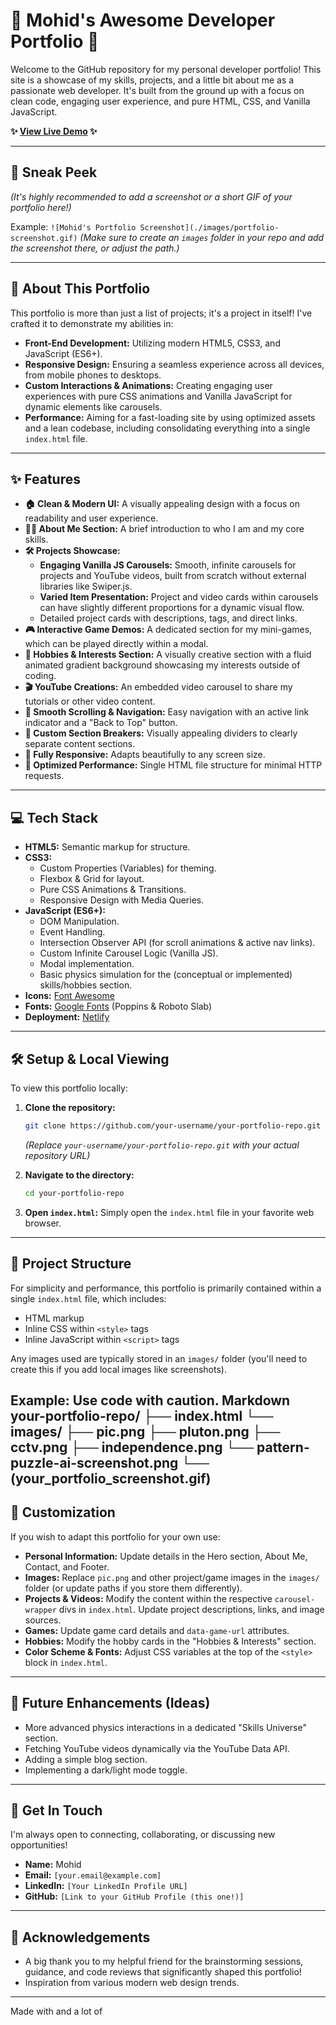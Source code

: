 # 🚀 Mohid's Awesome Developer Portfolio 🚀

Welcome to the GitHub repository for my personal developer portfolio! This site is a showcase of my skills, projects, and a little bit about me as a passionate web developer. It's built from the ground up with a focus on clean code, engaging user experience, and pure HTML, CSS, and Vanilla JavaScript.

**✨ [View Live Demo](https://i-am-mohid.netlify.app/) ✨**

---

## 📸 Sneak Peek

*(It's highly recommended to add a screenshot or a short GIF of your portfolio here!)*

Example:
`![Mohid's Portfolio Screenshot](./images/portfolio-screenshot.gif)`
*(Make sure to create an `images` folder in your repo and add the screenshot there, or adjust the path.)*

---

## 🌟 About This Portfolio

This portfolio is more than just a list of projects; it's a project in itself! I've crafted it to demonstrate my abilities in:

*   **Front-End Development:** Utilizing modern HTML5, CSS3, and JavaScript (ES6+).
*   **Responsive Design:** Ensuring a seamless experience across all devices, from mobile phones to desktops.
*   **Custom Interactions & Animations:** Creating engaging user experiences with pure CSS animations and Vanilla JavaScript for dynamic elements like carousels.
*   **Performance:** Aiming for a fast-loading site by using optimized assets and a lean codebase, including consolidating everything into a single `index.html` file.

---

## ✨ Features

*   **🏠 Clean & Modern UI:** A visually appealing design with a focus on readability and user experience.
*   **🙋‍♂️ About Me Section:** A brief introduction to who I am and my core skills.
*   **🛠️ Projects Showcase:**
    *   **Engaging Vanilla JS Carousels:** Smooth, infinite carousels for projects and YouTube videos, built from scratch without external libraries like Swiper.js.
    *   **Varied Item Presentation:** Project and video cards within carousels can have slightly different proportions for a dynamic visual flow.
    *   Detailed project cards with descriptions, tags, and direct links.
*   **🎮 Interactive Game Demos:** A dedicated section for my mini-games, which can be played directly within a modal.
*   **🎨 Hobbies & Interests Section:** A visually creative section with a fluid animated gradient background showcasing my interests outside of coding.
*   **🎬 YouTube Creations:** An embedded video carousel to share my tutorials or other video content.
*   **📄 Smooth Scrolling & Navigation:** Easy navigation with an active link indicator and a "Back to Top" button.
*   **🎨 Custom Section Breakers:** Visually appealing dividers to clearly separate content sections.
*   **📱 Fully Responsive:** Adapts beautifully to any screen size.
*   **🚀 Optimized Performance:** Single HTML file structure for minimal HTTP requests.

---

## 💻 Tech Stack

*   **HTML5:** Semantic markup for structure.
*   **CSS3:**
    *   Custom Properties (Variables) for theming.
    *   Flexbox & Grid for layout.
    *   Pure CSS Animations & Transitions.
    *   Responsive Design with Media Queries.
*   **JavaScript (ES6+):**
    *   DOM Manipulation.
    *   Event Handling.
    *   Intersection Observer API (for scroll animations & active nav links).
    *   Custom Infinite Carousel Logic (Vanilla JS).
    *   Modal implementation.
    *   Basic physics simulation for the (conceptual or implemented) skills/hobbies section.
*   **Icons:** [Font Awesome](https://fontawesome.com/)
*   **Fonts:** [Google Fonts](https://fonts.google.com/) (Poppins & Roboto Slab)
*   **Deployment:** [Netlify](https://www.netlify.com/)

---

## 🛠️ Setup & Local Viewing

To view this portfolio locally:

1.  **Clone the repository:**
    ```bash
    git clone https://github.com/your-username/your-portfolio-repo.git
    ```
    *(Replace `your-username/your-portfolio-repo.git` with your actual repository URL)*

2.  **Navigate to the directory:**
    ```bash
    cd your-portfolio-repo
    ```

3.  **Open `index.html`:**
    Simply open the `index.html` file in your favorite web browser.

---

## 📁 Project Structure

For simplicity and performance, this portfolio is primarily contained within a single `index.html` file, which includes:
*   HTML markup
*   Inline CSS within `<style>` tags
*   Inline JavaScript within `<script>` tags

Any images used are typically stored in an `images/` folder (you'll need to create this if you add local images like screenshots).

Example:
Use code with caution.
Markdown
your-portfolio-repo/
├── index.html
└── images/
├── pic.png
├── pluton.png
├── cctv.png
├── independence.png
└── pattern-puzzle-ai-screenshot.png
└── (your_portfolio_screenshot.gif)
---

## 🎨 Customization

If you wish to adapt this portfolio for your own use:

*   **Personal Information:** Update details in the Hero section, About Me, Contact, and Footer.
*   **Images:** Replace `pic.png` and other project/game images in the `images/` folder (or update paths if you store them differently).
*   **Projects & Videos:** Modify the content within the respective `carousel-wrapper` divs in `index.html`. Update project descriptions, links, and image sources.
*   **Games:** Update game card details and `data-game-url` attributes.
*   **Hobbies:** Modify the hobby cards in the "Hobbies & Interests" section.
*   **Color Scheme & Fonts:** Adjust CSS variables at the top of the `<style>` block in `index.html`.

---

## 🚀 Future Enhancements (Ideas)

*   More advanced physics interactions in a dedicated "Skills Universe" section.
*   Fetching YouTube videos dynamically via the YouTube Data API.
*   Adding a simple blog section.
*   Implementing a dark/light mode toggle.

---

## 👋 Get In Touch

I'm always open to connecting, collaborating, or discussing new opportunities!

*   **Name:** Mohid
*   **Email:** `[your.email@example.com]`
*   **LinkedIn:** `[Your LinkedIn Profile URL]`
*   **GitHub:** `[Link to your GitHub Profile (this one!)]`

---

## 🙏 Acknowledgements

*   A big thank you to my helpful friend for the brainstorming sessions, guidance, and code reviews that significantly shaped this portfolio!
*   Inspiration from various modern web design trends.

---

Made with <i class="fas fa-heart" style="color: #e74c3c;"></i> and a lot of <i class="fas fa-mug-hot" style="color: #ffc107"></i>
